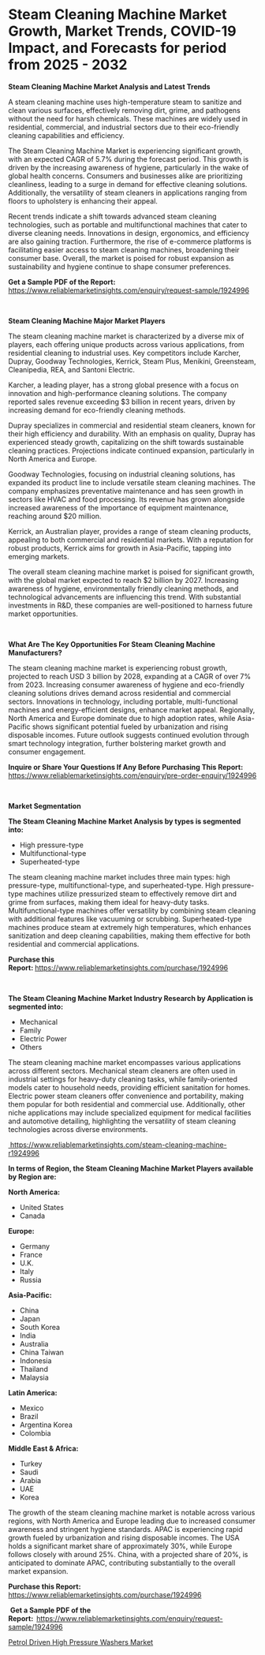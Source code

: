 <p><h1>Steam Cleaning Machine Market Growth, Market Trends, COVID-19 Impact, and Forecasts for period from 2025 - 2032</h1></p><p><strong>Steam Cleaning Machine Market Analysis and Latest Trends</strong></p>
<p><p>A steam cleaning machine uses high-temperature steam to sanitize and clean various surfaces, effectively removing dirt, grime, and pathogens without the need for harsh chemicals. These machines are widely used in residential, commercial, and industrial sectors due to their eco-friendly cleaning capabilities and efficiency.</p><p>The Steam Cleaning Machine Market is experiencing significant growth, with an expected CAGR of 5.7% during the forecast period. This growth is driven by the increasing awareness of hygiene, particularly in the wake of global health concerns. Consumers and businesses alike are prioritizing cleanliness, leading to a surge in demand for effective cleaning solutions. Additionally, the versatility of steam cleaners in applications ranging from floors to upholstery is enhancing their appeal.</p><p>Recent trends indicate a shift towards advanced steam cleaning technologies, such as portable and multifunctional machines that cater to diverse cleaning needs. Innovations in design, ergonomics, and efficiency are also gaining traction. Furthermore, the rise of e-commerce platforms is facilitating easier access to steam cleaning machines, broadening their consumer base. Overall, the market is poised for robust expansion as sustainability and hygiene continue to shape consumer preferences.</p></p>
<p><strong>Get a Sample PDF of the Report:&nbsp;</strong> <a href="https://www.reliablemarketinsights.com/enquiry/request-sample/1924996?utm_campaign=1994&utm_medium=2&utm_source=Github&utm_content=ia&utm_term=14012025&utm_id=steam-cleaning-machine">https://www.reliablemarketinsights.com/enquiry/request-sample/1924996</a></p>
<p>&nbsp;</p>
<p><strong>Steam Cleaning Machine Major Market Players</strong></p>
<p><p>The steam cleaning machine market is characterized by a diverse mix of players, each offering unique products across various applications, from residential cleaning to industrial uses. Key competitors include Karcher, Dupray, Goodway Technologies, Kerrick, Steam Plus, Menikini, Greensteam, Cleanipedia, REA, and Santoni Electric.</p><p>Karcher, a leading player, has a strong global presence with a focus on innovation and high-performance cleaning solutions. The company reported sales revenue exceeding $3 billion in recent years, driven by increasing demand for eco-friendly cleaning methods.</p><p>Dupray specializes in commercial and residential steam cleaners, known for their high efficiency and durability. With an emphasis on quality, Dupray has experienced steady growth, capitalizing on the shift towards sustainable cleaning practices. Projections indicate continued expansion, particularly in North America and Europe.</p><p>Goodway Technologies, focusing on industrial cleaning solutions, has expanded its product line to include versatile steam cleaning machines. The company emphasizes preventative maintenance and has seen growth in sectors like HVAC and food processing. Its revenue has grown alongside increased awareness of the importance of equipment maintenance, reaching around $20 million.</p><p>Kerrick, an Australian player, provides a range of steam cleaning products, appealing to both commercial and residential markets. With a reputation for robust products, Kerrick aims for growth in Asia-Pacific, tapping into emerging markets.</p><p>The overall steam cleaning machine market is poised for significant growth, with the global market expected to reach $2 billion by 2027. Increasing awareness of hygiene, environmentally friendly cleaning methods, and technological advancements are influencing this trend. With substantial investments in R&D, these companies are well-positioned to harness future market opportunities.</p></p>
<p>&nbsp;</p>
<p><strong>What Are The Key Opportunities For Steam Cleaning Machine Manufacturers?</strong></p>
<p><p>The steam cleaning machine market is experiencing robust growth, projected to reach USD 3 billion by 2028, expanding at a CAGR of over 7% from 2023. Increasing consumer awareness of hygiene and eco-friendly cleaning solutions drives demand across residential and commercial sectors. Innovations in technology, including portable, multi-functional machines and energy-efficient designs, enhance market appeal. Regionally, North America and Europe dominate due to high adoption rates, while Asia-Pacific shows significant potential fueled by urbanization and rising disposable incomes. Future outlook suggests continued evolution through smart technology integration, further bolstering market growth and consumer engagement.</p></p>
<p><strong>Inquire or Share Your Questions If Any Before Purchasing This Report:</strong> <a href="https://www.reliablemarketinsights.com/enquiry/pre-order-enquiry/1924996?utm_campaign=1994&utm_medium=2&utm_source=Github&utm_content=ia&utm_term=14012025&utm_id=steam-cleaning-machine">https://www.reliablemarketinsights.com/enquiry/pre-order-enquiry/1924996</a></p>
<p>&nbsp;</p>
<p><strong>Market Segmentation</strong></p>
<p><strong>The Steam Cleaning Machine Market Analysis by types is segmented into:</strong></p>
<p><ul><li>High pressure-type</li><li>Multifunctional-type</li><li>Superheated-type</li></ul></p>
<p><p>The steam cleaning machine market includes three main types: high pressure-type, multifunctional-type, and superheated-type. High pressure-type machines utilize pressurized steam to effectively remove dirt and grime from surfaces, making them ideal for heavy-duty tasks. Multifunctional-type machines offer versatility by combining steam cleaning with additional features like vacuuming or scrubbing. Superheated-type machines produce steam at extremely high temperatures, which enhances sanitization and deep cleaning capabilities, making them effective for both residential and commercial applications.</p></p>
<p><strong>Purchase this Report:&nbsp;</strong><a href="https://www.reliablemarketinsights.com/purchase/1924996?utm_campaign=1994&utm_medium=2&utm_source=Github&utm_content=ia&utm_term=14012025&utm_id=steam-cleaning-machine">https://www.reliablemarketinsights.com/purchase/1924996</a></p>
<p>&nbsp;</p>
<p><strong>The Steam Cleaning Machine Market Industry Research by Application is segmented into:</strong></p>
<p><ul><li>Mechanical</li><li>Family</li><li>Electric Power</li><li>Others</li></ul></p>
<p><p>The steam cleaning machine market encompasses various applications across different sectors. Mechanical steam cleaners are often used in industrial settings for heavy-duty cleaning tasks, while family-oriented models cater to household needs, providing efficient sanitation for homes. Electric power steam cleaners offer convenience and portability, making them popular for both residential and commercial use. Additionally, other niche applications may include specialized equipment for medical facilities and automotive detailing, highlighting the versatility of steam cleaning technologies across diverse environments.</p></p>
<p><a href="https://www.reliablemarketinsights.com/steam-cleaning-machine-r1924996?utm_campaign=1994&utm_medium=2&utm_source=Github&utm_content=ia&utm_term=14012025&utm_id=steam-cleaning-machine">&nbsp;https://www.reliablemarketinsights.com/steam-cleaning-machine-r1924996</a></p>
<p><strong>In terms of Region, the Steam Cleaning Machine Market Players available by Region are:</strong></p>
<p>
    <p> <strong> North America: </strong>
        <ul>
            <li>United States</li>
            <li>Canada</li>
        </ul>
        </p> 
    <p> <strong> Europe: </strong>
        <ul>
            <li>Germany</li>
            <li>France</li>
            <li>U.K.</li>
            <li>Italy</li>
            <li>Russia</li>
        </ul>
        </p> 
    <p> <strong> Asia-Pacific: </strong>
        <ul>
            <li>China</li>
            <li>Japan</li>
            <li>South Korea</li>
            <li>India</li>
            <li>Australia</li>
            <li>China Taiwan</li>
            <li>Indonesia</li>
            <li>Thailand</li>
            <li>Malaysia</li>
        </ul>
        </p> 
    <p> <strong> Latin America: </strong>
        <ul>
            <li>Mexico</li>
            <li>Brazil</li>
            <li>Argentina Korea</li>
            <li>Colombia</li>
        </ul>
        </p> 
    <p> <strong> Middle East & Africa: </strong>
        <ul>
            <li>Turkey</li>
            <li>Saudi</li>
            <li>Arabia</li>
            <li>UAE</li>
            <li>Korea</li>
        </ul>
    </p>
    </p>
<p><p>The growth of the steam cleaning machine market is notable across various regions, with North America and Europe leading due to increased consumer awareness and stringent hygiene standards. APAC is experiencing rapid growth fueled by urbanization and rising disposable incomes. The USA holds a significant market share of approximately 30%, while Europe follows closely with around 25%. China, with a projected share of 20%, is anticipated to dominate APAC, contributing substantially to the overall market expansion.</p></p>
<p><strong>Purchase this Report: </strong><a href="https://www.reliablemarketinsights.com/purchase/1924996?utm_campaign=1994&utm_medium=2&utm_source=Github&utm_content=ia&utm_term=14012025&utm_id=steam-cleaning-machine">https://www.reliablemarketinsights.com/purchase/1924996</a></p>
<p>&nbsp;<strong>Get a Sample PDF of the Report:&nbsp;&nbsp;</strong><a href="https://www.reliablemarketinsights.com/enquiry/request-sample/1924996?utm_campaign=1994&utm_medium=2&utm_source=Github&utm_content=ia&utm_term=14012025&utm_id=steam-cleaning-machine">https://www.reliablemarketinsights.com/enquiry/request-sample/1924996</a></p>
<p><strong></strong></p>
<p><p><a href="https://github.com/rahu1506/Market-Research-Report-List-6/blob/main/petrol-driven-high-pressure-washers-market.md?utm_campaign=1994&utm_medium=2&utm_source=Github&utm_content=ia&utm_term=14012025&utm_id=steam-cleaning-machine">Petrol Driven High Pressure Washers Market</a></p></p>